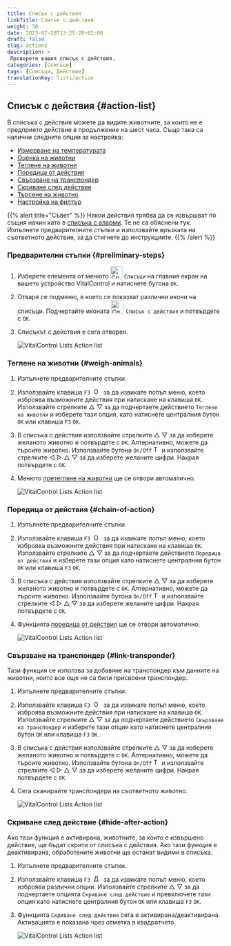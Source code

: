 ```yaml
---
title: Списък с действия
linkTitle: Списък с действия
weight: 30
date: 2023-07-28T13:25:28+02:00
draft: false
slug: actions
description: >
 Проверете вашия списък с действия.
categories: [Списъци]
tags: [Списъци, Действие]
translationKey: lists/action
---
```

## Списък с действия {#action-list}

В списъка с действия можете да видите животните, за които не е предприето действие в продължение на шест часа. Също така са налични следните опции за настройка:

- [Измерване на температурата](../alarm/#take-temperature)
- [Оценка на животни](../alarm/#rate-animal)
- [Теглене на животни](#weigh-animals)
- [Поредица от действия](#chain-of-action)
- [Свързване на транспондер](#link-transponder)
- [Скриване след действие](#hide-after-action)
- [Търсене на животно](../alarm/#search-animal)
- [Настройка на филтър](../alarm/#set-filter)

{{% alert title="Съвет" %}}
Някои действия трябва да се извършват по същия начин като в [списъка с аларми](../alarm). Те не са обяснени тук. Изпълнете предварителните стъпки и използвайте връзката на съответното действие, за да стигнете до инструкциите.
{{% /alert %}}

### Предварителни стъпки {#preliminary-steps}

1. Изберете елемента от менюто <img src="/icons/main/lists.svg" width="28" align="bottom" alt="Списъци" />  `Списъци` на главния екран на вашето устройство VitalControl и натиснете бутона `OK`.

2. Отваря се подменю, в което се показват различни икони на списъци. Подчертайте иконата <img src="/icons/lists/actionlist.svg" width="30" align="bottom" alt="Списък с действия" /> `Списък с действия` и потвърдете с `OK`.

3. Списъкът с действия е сега отворен.

   ![VitalControl Lists Action list](../images/firststeps3.png "Предварителни стъпки")

### Теглене на животни {#weigh-animals}

1. Изпълнете предварителните стъпки.

2. Използвайте клавиша `F3` &nbsp;<img src="/icons/footer/open-popup.svg" width="15" align="bottom" alt="Отваряне на попъп" />&nbsp; за да извикате попъп меню, което изброява възможните действия при натискане на клавиша `OK`. Използвайте стрелките △ ▽ за да подчертаете действието `Теглене на животни` и изберете тази опция, като натиснете централния бутон `OK` или клавиша `F3` `OK`.

3. В списъка с действия използвайте стрелките △ ▽ за да изберете желаното животно и потвърдете с `OK`. Алтернативно, можете да търсите животно. Използвайте бутона `On/Off` <img src="/icons/footer/search.svg" width="15" align="bottom" alt="Търсене" /> и използвайте стрелките ◁ ▷ △ ▽ за да изберете желаните цифри. Накрая потвърдете с `OK`.

4. Менюто [претегляне на животни](../../actions/record-weight/) ще се отвори автоматично.

   ![VitalControl Lists Action list](../images/weightanimals.png "Претегляне на животни")

### Поредица от действия {#chain-of-action}

1. Изпълнете предварителните стъпки.

2. Използвайте клавиша `F3` &nbsp;<img src="/icons/footer/open-popup.svg" width="15" align="bottom" alt="Отвори попъп" />&nbsp; за да извикате попъп меню, което изброява възможните действия при натискане на клавиша `OK`. Използвайте стрелките △ ▽ за да подчертаете действието `Поредица от действия` и изберете тази опция като натиснете централния бутон `OK` или клавиша `F3` `OK`.

3. В списъка с действия използвайте стрелките △ ▽ за да изберете желаното животно и потвърдете с `OK`. Алтернативно, можете да търсите животно. Използвайте бутона `On/Off` <img src="/icons/footer/search.svg" width="15" align="bottom" alt="Търсене" /> и използвайте стрелките ◁ ▷ △ ▽ за да изберете желаните цифри. Накрая потвърдете с `OK`.

4. Функцията [поредица от действия](../../chain-of-actions) ще се отвори автоматично.

   ![VitalControl Lists Action list](../images/chainofaction.png "Поредица от действия")
 
### Свързване на транспондер {#link-transponder}

Тази функция се използва за добавяне на транспондер към данните на животни, които все още не са били присвоени транспондер.

1. Изпълнете предварителните стъпки.

2. Използвайте клавиша `F3` &nbsp;<img src="/icons/footer/open-popup.svg" width="15" align="bottom" alt="Отвори попъп" />&nbsp; за да извикате попъп меню, което изброява възможните действия при натискане на клавиша `OK`. Използвайте стрелките △ ▽ за да подчертаете действието `Свързване на транспондер` и изберете тази опция като натиснете централния бутон `OK` или клавиша `F3` `OK`.

3. В списъка с действия използвайте стрелките △ ▽ за да изберете желаното животно и потвърдете с `OK`. Алтернативно, можете да търсите животно. Използвайте бутона `On/Off` <img src="/icons/footer/search.svg" width="15" align="bottom" alt="Търсене" /> и използвайте стрелките ◁ ▷ △ ▽ за да изберете желаните цифри. Накрая потвърдете с `OK`.

4. Сега сканирайте транспондера на съответното животно.

   ![VitalControl Lists Action list](../images/linktransponder.png "Свързване на транспондер")

### Скриване след действие {#hide-after-action}

Ако тази функция е активирана, животните, за които е извършено действие, ще бъдат скрити от списъка с действия. Ако тази функция е деактивирана, обработените животни ще останат видими в списъка.

1. Изпълнете предварителните стъпки.

2. Използвайте клавиша `F3` &nbsp;<img src="/icons/footer/open-popup.svg" width="15" align="bottom" alt="Действия" />&nbsp; за да извикате попъп меню, което изброява различни опции. Използвайте стрелките △ ▽ за да подчертаете опцията `Скриване след действие` и превключете тази опция като натиснете централния бутон `OK` или клавиша `F3` `OK`.

3. Функцията `Скриване след действие` сега е активирана/деактивирана. Активацията е показана чрез отметка в квадратчето.

   ![VitalControl Lists Action list](../images/hideafteraction.png "Скриване след действие")
